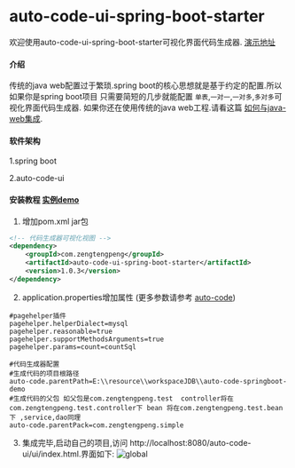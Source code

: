 # auto-code-ui-spring-boot-starter
欢迎使用auto-code-ui-spring-boot-starter可视化界面代码生成器. [演示地址](http://106.13.119.110:8010/auto-code-ui/ui/index.html)
#### 介绍
传统的java web配置过于繁琐.spring boot的核心思想就是基于约定的配置.所以如果你是spring boot项目 
只需要简短的几步就能配置 `单表`,`一对一`,`一对多`,`多对多`可视化界面代码生成器.
如果你还在使用传统的java web工程.请看这篇 [如何与java-web集成](https://gitee.com/ztp/auto-code-ui).

#### 软件架构

1.spring boot

2.auto-code-ui

#### 安装教程 [实例demo](https://gitee.com/ztp/auto-code-springboot-demo)

1. 增加pom.xml jar包
```xml
<!-- 代码生成器可视化视图 -->
<dependency>
    <groupId>com.zengtengpeng</groupId>
    <artifactId>auto-code-ui-spring-boot-starter</artifactId>
    <version>1.0.3</version>
</dependency>
```
2. application.properties增加属性 (更多参数请参考 [auto-code](https://gitee.com/ztp/auto-code#3))
```
#pagehelper插件
pagehelper.helperDialect=mysql
pagehelper.reasonable=true
pagehelper.supportMethodsArguments=true
pagehelper.params=count=countSql

#代码生成器配置
#生成代码的项目根路径
auto-code.parentPath=E:\\resource\\workspaceJDB\\auto-code-springboot-demo
#生成代码的父包 如父包是com.zengtengpeng.test  controller将在com.zengtengpeng.test.controller下 bean 将在com.zengtengpeng.test.bean下 ,service,dao同理
auto-code.parentPack=com.zengtengpeng.simple
```

3. 集成完毕,启动自己的项目,访问 http://localhost:8080/auto-code-ui/ui/index.html.界面如下:
![global](http://106.13.119.110/auto-code-ui/global.png)

